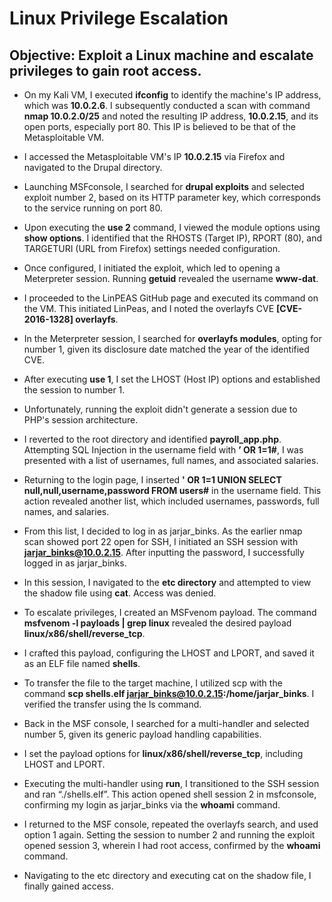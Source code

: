 # Linux Privilege Escalation
## **Objective:** Exploit a Linux machine and escalate privileges to gain root access.

- On my Kali VM, I executed **ifconfig** to identify the machine's IP address, which was **10.0.2.6**. I subsequently conducted a scan with command **nmap 10.0.2.0/25** and noted the resulting IP address, **10.0.2.15**, and its open ports, especially port 80. This IP is believed to be that of the Metasploitable VM.

- I accessed the Metasploitable VM's IP **10.0.2.15** via Firefox and navigated to the Drupal directory.

- Launching MSFconsole, I searched for **drupal exploits** and selected exploit number 2, based on its HTTP parameter key, which corresponds to the service running on port 80.

- Upon executing the **use 2** command, I viewed the module options using **show options**. I identified that the RHOSTS (Target IP), RPORT (80), and TARGETURI (URL from Firefox) settings needed configuration.

- Once configured, I initiated the exploit, which led to opening a Meterpreter session. Running **getuid** revealed the username **www-dat**.

- I proceeded to the LinPEAS GitHub page and executed its command on the VM. This initiated LinPeas, and I noted the overlayfs CVE **[CVE-2016-1328] overlayfs**.

- In the Meterpreter session, I searched for **overlayfs modules**, opting for number 1, given its disclosure date matched the year of the identified CVE.

- After executing **use 1**, I set the LHOST (Host IP) options and established the session to number 1.

- Unfortunately, running the exploit didn't generate a session due to PHP's session architecture.

- I reverted to the root directory and identified **payroll_app.php**. Attempting SQL Injection in the username field with **’ OR 1=1#**, I was presented with a list of usernames, full names, and associated salaries.

- Returning to the login page, I inserted **' OR 1=1 UNION SELECT null,null,username,password FROM users#** in the username field. This action revealed another list, which included usernames, passwords, full names, and salaries.

- From this list, I decided to log in as jarjar_binks. As the earlier nmap scan showed port 22 open for SSH, I initiated an SSH session with **jarjar_binks@10.0.2.15**. After inputting the password, I successfully logged in as jarjar_binks.

- In this session, I navigated to the **etc directory** and attempted to view the shadow file using **cat**. Access was denied.

- To escalate privileges, I created an MSFvenom payload. The command **msfvenom -l payloads | grep linux** revealed the desired payload **linux/x86/shell/reverse_tcp**.

- I crafted this payload, configuring the LHOST and LPORT, and saved it as an ELF file named **shells**.

- To transfer the file to the target machine, I utilized scp with the command **scp shells.elf jarjar_binks@10.0.2.15:/home/jarjar_binks**. I verified the transfer using the ls command.

- Back in the MSF console, I searched for a multi-handler and selected number 5, given its generic payload handling capabilities.

- I set the payload options for **linux/x86/shell/reverse_tcp**, including LHOST and LPORT.

- Executing the multi-handler using **run**, I transitioned to the SSH session and ran “./shells.elf”. This action opened shell session 2 in msfconsole, confirming my login as jarjar_binks via the **whoami** command.

- I returned to the MSF console, repeated the overlayfs search, and used option 1 again. Setting the session to number 2 and running the exploit opened session 3, wherein I had root access, confirmed by the **whoami** command.

- Navigating to the etc directory and executing cat on the shadow file, I finally gained access.
